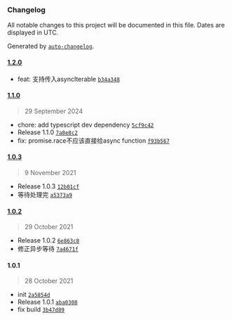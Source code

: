 ### Changelog

All notable changes to this project will be documented in this file. Dates are displayed in UTC.

Generated by [`auto-changelog`](https://github.com/CookPete/auto-changelog).

#### [1.2.0](https://github.com/bangbang93/async-stream-consumer/compare/1.1.0...1.2.0)

- feat: 支持传入asyncIterable [`b34a348`](https://github.com/bangbang93/async-stream-consumer/commit/b34a348f1c076fd85d6d88ef46fd7c5a679818cd)

#### [1.1.0](https://github.com/bangbang93/async-stream-consumer/compare/1.0.3...1.1.0)

> 29 September 2024

- chore: add typescript dev dependency [`5cf9c42`](https://github.com/bangbang93/async-stream-consumer/commit/5cf9c4249acf6566777c39463d69ee4a135e99ca)
- Release 1.1.0 [`7a8e8c2`](https://github.com/bangbang93/async-stream-consumer/commit/7a8e8c2087237520663d005bfd03819dfac320a0)
- fix: promise.race不应该直接给async function [`f93b567`](https://github.com/bangbang93/async-stream-consumer/commit/f93b56734a78e61e65346f9b640aa41dca23f2e7)

#### [1.0.3](https://github.com/bangbang93/async-stream-consumer/compare/1.0.2...1.0.3)

> 9 November 2021

- Release 1.0.3 [`12b01cf`](https://github.com/bangbang93/async-stream-consumer/commit/12b01cfc6ea3bbe830dd1197f12b314fddcc91c1)
- 等待处理完 [`a5373a9`](https://github.com/bangbang93/async-stream-consumer/commit/a5373a90950b2f6be25e225a78f67b08f1de6595)

#### [1.0.2](https://github.com/bangbang93/async-stream-consumer/compare/1.0.1...1.0.2)

> 29 October 2021

- Release 1.0.2 [`6e863c8`](https://github.com/bangbang93/async-stream-consumer/commit/6e863c892c7f5f3bd7aa3b80363e13beace534ce)
- 修正异步等待 [`7a4671f`](https://github.com/bangbang93/async-stream-consumer/commit/7a4671f187cbd7c313badf675af49108ec329e60)

#### 1.0.1

> 28 October 2021

- init [`2a5854d`](https://github.com/bangbang93/async-stream-consumer/commit/2a5854d0fcd14a96c23eeeba375264f50e7a8256)
- Release 1.0.1 [`aba0308`](https://github.com/bangbang93/async-stream-consumer/commit/aba0308ef1b1faf5c2b8b8f6900421b03e888364)
- fix build [`3b47d89`](https://github.com/bangbang93/async-stream-consumer/commit/3b47d8938f82256ac7ad703af9c5ce17b80f93e2)
